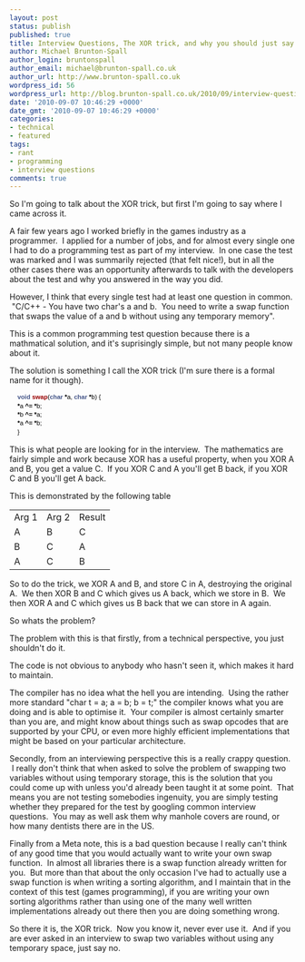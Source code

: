 ```yaml
---
layout: post
status: publish
published: true
title: Interview Questions, The XOR trick, and why you should just say No
author: Michael Brunton-Spall
author_login: bruntonspall
author_email: michael@brunton-spall.co.uk
author_url: http://www.brunton-spall.co.uk
wordpress_id: 56
wordpress_url: http://blog.brunton-spall.co.uk/2010/09/interview-questions-xor-trick-and-why-you-should-j/
date: '2010-09-07 10:46:29 +0000'
date_gmt: '2010-09-07 10:46:29 +0000'
categories:
- technical
- featured
tags:
- rant
- programming
- interview questions
comments: true
---
```

<p>So I'm going to talk about the XOR trick, but first I'm going to say where I came across it.</p>
<p>A fair few years ago I worked briefly in the games industry as a programmer.  I applied for a number of jobs, and for almost every single one I had to do a programming test as part of my interview.  In one case the test was marked and I was summarily rejected (that felt nice!), but in all the other cases there was an opportunity afterwards to talk with the developers about the test and why you answered in the way you did.</p>
<p>However, I think that every single test had at least one question in common.  "C/C++ - You have two char's a and b.  You need to write a swap function that swaps the value of a and b without using any temporary memory".</p>
<p>This is a common programming test question because there is a mathmatical solution, and it's suprisingly simple, but not many people know about it.</p>
<!--more-->
<p>The solution is something I call the XOR trick (I'm sure there is a formal name for it though).</p>
<div id="LC3" class="line" style="padding-top: 0px; padding-right: 0px; padding-bottom: 0px; padding-left: 1em; line-height: 1.4em; margin: 0px;">
<pre style="font: normal normal normal 12px/normal Monaco, 'Courier New', 'DejaVu Sans Mono', 'Bitstream Vera Sans Mono', monospace; line-height: 1.4em; font-family: 'Bitstream Vera Sans Mono', Courier, monospace; font-size: 12px; padding: 0px; margin: 0px;"><span style="color: #000000; font-family: helvetica, arial, freesans, clean, sans-serif; white-space: normal; font-size: 11px; line-height: 14px;"><span class="kt" style="line-height: 1.4em; color: #445588; font-weight: bold; padding: 0px; margin: 0px;">void</span> <span class="nf" style="line-height: 1.4em; color: #990000; font-weight: bold; padding: 0px; margin: 0px;">swap</span><span class="p" style="line-height: 1.4em; padding: 0px; margin: 0px;">(</span><span class="kt" style="line-height: 1.4em; color: #445588; font-weight: bold; padding: 0px; margin: 0px;">char</span> <span class="o" style="line-height: 1.4em; font-weight: bold; padding: 0px; margin: 0px;">*</span><span class="n" style="line-height: 1.4em; padding: 0px; margin: 0px;">a</span><span class="p" style="line-height: 1.4em; padding: 0px; margin: 0px;">,</span> <span class="kt" style="line-height: 1.4em; color: #445588; font-weight: bold; padding: 0px; margin: 0px;">char</span> <span class="o" style="line-height: 1.4em; font-weight: bold; padding: 0px; margin: 0px;">*</span><span class="n" style="line-height: 1.4em; padding: 0px; margin: 0px;">b</span><span class="p" style="line-height: 1.4em; padding: 0px; margin: 0px;">)</span> <span class="p" style="line-height: 1.4em; padding: 0px; margin: 0px;">{</span></span></pre>
</div>
<div id="LC4" class="line" style="padding-top: 0px; padding-right: 0px; padding-bottom: 0px; padding-left: 1em; line-height: 1.4em; margin: 0px;"><span style="color: #000000; font-family: helvetica, arial, freesans, clean, sans-serif; white-space: normal; font-size: 11px; line-height: 14px;"> <span class="o" style="line-height: 1.4em; font-weight: bold; padding: 0px; margin: 0px;">*</span><span class="n" style="line-height: 1.4em; padding: 0px; margin: 0px;">a</span> <span class="o" style="line-height: 1.4em; font-weight: bold; padding: 0px; margin: 0px;">^=</span> <span class="o" style="line-height: 1.4em; font-weight: bold; padding: 0px; margin: 0px;">*</span><span class="n" style="line-height: 1.4em; padding: 0px; margin: 0px;">b</span><span class="p" style="line-height: 1.4em; padding: 0px; margin: 0px;">;</span></span></div>
<div id="LC5" class="line" style="padding-top: 0px; padding-right: 0px; padding-bottom: 0px; padding-left: 1em; line-height: 1.4em; margin: 0px;"><span style="color: #000000; font-family: helvetica, arial, freesans, clean, sans-serif; white-space: normal; font-size: 11px; line-height: 14px;"> <span class="o" style="line-height: 1.4em; font-weight: bold; padding: 0px; margin: 0px;">*</span><span class="n" style="line-height: 1.4em; padding: 0px; margin: 0px;">b</span> <span class="o" style="line-height: 1.4em; font-weight: bold; padding: 0px; margin: 0px;">^=</span> <span class="o" style="line-height: 1.4em; font-weight: bold; padding: 0px; margin: 0px;">*</span><span class="n" style="line-height: 1.4em; padding: 0px; margin: 0px;">a</span><span class="p" style="line-height: 1.4em; padding: 0px; margin: 0px;">;</span></span></div>
<div id="LC6" class="line" style="padding-top: 0px; padding-right: 0px; padding-bottom: 0px; padding-left: 1em; line-height: 1.4em; margin: 0px;"><span style="color: #000000; font-family: helvetica, arial, freesans, clean, sans-serif; white-space: normal; font-size: 11px; line-height: 14px;"> <span class="o" style="line-height: 1.4em; font-weight: bold; padding: 0px; margin: 0px;">*</span><span class="n" style="line-height: 1.4em; padding: 0px; margin: 0px;">a</span> <span class="o" style="line-height: 1.4em; font-weight: bold; padding: 0px; margin: 0px;">^=</span> <span class="o" style="line-height: 1.4em; font-weight: bold; padding: 0px; margin: 0px;">*</span><span class="n" style="line-height: 1.4em; padding: 0px; margin: 0px;">b</span><span class="p" style="line-height: 1.4em; padding: 0px; margin: 0px;">;</span></span></div>
<div id="LC7" class="line" style="padding-top: 0px; padding-right: 0px; padding-bottom: 0px; padding-left: 1em; line-height: 1.4em; margin: 0px;"><span style="color: #000000; font-family: helvetica, arial, freesans, clean, sans-serif; white-space: normal; font-size: 11px; line-height: 14px;"><span class="p" style="line-height: 1.4em; padding: 0px; margin: 0px;">}</span></span></div>
<p>This is what people are looking for in the interview.  The mathematics are fairly simple and work because XOR has a useful property, when you XOR A and B, you get a value C.  If you XOR C and A you'll get B back, if you XOR C and B you'll get A back.</p>
<p>This is demonstrated by the following table</p>
<table>
<tbody>
<tr>
<td>Arg 1</td>
<td>Arg 2</td>
<td>Result</td>
</tr>
<tr>
<td>A</td>
<td>B</td>
<td>C</td>
</tr>
<tr>
<td>B</td>
<td>C</td>
<td>A</td>
</tr>
<tr>
<td>A</td>
<td>C</td>
<td>B</td>
</tr>
</tbody>
</table>
<p>So to do the trick, we XOR A and B, and store C in A, destroying the original A.  We then XOR B and C which gives us A back, which we store in B.  We then XOR A and C which gives us B back that we can store in A again.</p>
<p>So whats the problem?</p>
<p>The problem with this is that firstly, from a technical perspective, you just shouldn't do it.</p>
<p>The code is not obvious to anybody who hasn't seen it, which makes it hard to maintain.</p>
<p>The compiler has no idea what the hell you are intending.  Using the rather more standard "char t = a; a = b; b = t;" the compiler knows what you are doing and is able to optimise it.  Your compiler is almost certainly smarter than you are, and might know about things such as swap opcodes that are supported by your CPU, or even more highly efficient implementations that might be based on your particular architecture.</p>
<p>Secondly, from an interviewing perspective this is a really crappy question.  I really don't think that when asked to solve the problem of swapping two variables without using temporary storage, this is the solution that you could come up with unless you'd already been taught it at some point.  That means you are not testing somebodies ingenuity, you are simply testing whether they prepared for the test by googling common interview questions.  You may as well ask them why manhole covers are round, or how many dentists there are in the US.</p>
<p>Finally from a Meta note, this is a bad question because I really can't think of any good time that you would actually want to write your own swap function.  In almost all libraries there is a swap function already written for you.  But more than that about the only occasion I've had to actually use a swap function is when writing a sorting algorithm, and I maintain that in the context of this test (games programming), if you are writing your own sorting algorithms rather than using one of the many well written implementations already out there then you are doing something wrong.</p>
<p>So there it is, the XOR trick.  Now you know it, never ever use it.  And if you are ever asked in an interview to swap two variables without using any temporary space, just say no.</p>
